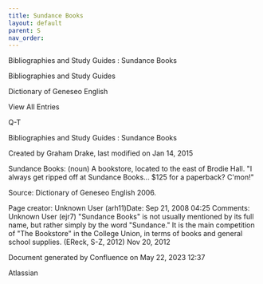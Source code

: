```yaml
---
title: Sundance Books
layout: default
parent: S
nav_order:
---
```


Bibliographies and Study Guides : Sundance Books

Bibliographies and Study Guides

Dictionary of Geneseo English

View All Entries

Q-T

Bibliographies and Study Guides : Sundance Books

Created by  Graham Drake, last modified on Jan 14, 2015

Sundance Books: (noun) A bookstore, located to the east of Brodie Hall.  &quot;I always get ripped off at Sundance Books... $125 for a paperback? C'mon!&quot;

Source: Dictionary of Geneseo English 2006.

Page creator: Unknown User (arh11)Date: Sep 21, 2008 04:25 Comments: Unknown User (ejr7) &quot;Sundance Books&quot; is not usually mentioned by its full name, but rather simply by the word &quot;Sundance.&quot; It is the main competition of &quot;The Bookstore&quot; in the College Union, in terms of books and general school supplies. (EReck, S-Z, 2012) Nov 20, 2012

Document generated by Confluence on May 22, 2023 12:37

Atlassian
